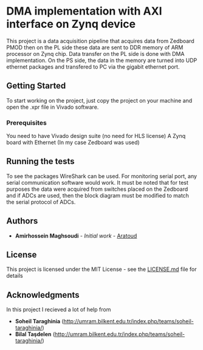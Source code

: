 # DMA implementation with AXI interface on Zynq device 

This project is a data acquisition pipeline that acquires data from Zedboard PMOD then on the PL side these data are sent to DDR memory of ARM processor on Zynq chip. Data transfer on the PL side is done with DMA implementation. On the PS side, the data in the memory are turned into UDP ethernet packages and transfered to PC via the gigabit ethernet port. 

## Getting Started

To start working on the project, just copy the project on your machine and open the .xpr file in Vivado software. 

### Prerequisites

You need to have
Vivado design suite (no need for HLS license) 
A Zynq board with Ethernet (In my case Zedboard was used)

## Running the tests

To see the packages WireShark can be used. 
For monitoring serial port, any serial communication software would work. 
It must be noted that for test purposes the data were acquired from switches placed on the Zedboard and if ADCs are used, then the block diagram must be modified to match the serial protocol of ADCs. 

## Authors

* **Amirhossein Maghsoudi** - *Initial work* - [Aratoud](https://github.com/Aratoud)

## License

This project is licensed under the MIT License - see the [LICENSE.md](LICENSE.md) file for details

## Acknowledgments

In this project I recieved a lot of help from
* **Soheil Taraghinia**
(http://umram.bilkent.edu.tr/index.php/teams/soheil-taraghinia/)
* **Bilal Taşdelen**
(http://umram.bilkent.edu.tr/index.php/teams/soheil-taraghinia/)


